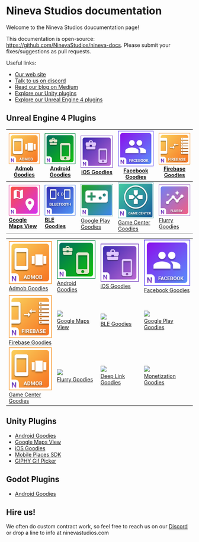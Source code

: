 # Nineva Studios documentation

Welcome to the Nineva Studios doucumentation page!

This documentation is open-source: https://github.com/NinevaStudios/nineva-docs. Please submit your fixes/suggestions as pull requests.

Useful links:

* [Our web site](https://ninevastudios.com)
* [Talk to us on discord](https://bit.ly/nineva_support_discord)
* [Read our blog on Medium](https://medium.com/nineva)
* [Explore our Unity plugins](https://assetstore.unity.com/publishers/5296)
* [Explore our Unreal Engine 4 plugins](https://www.unrealengine.com/marketplace/profile/Nineva+Studios)

## Unreal Engine 4 Plugins

| [<img src="icons/admob-ue.png">](ue-plugins/admob-unreal) <br> [Admob Goodies](ue-plugins/admob-unreal)                   | [<img src="icons/ag-ue.png">](ue-plugins/android-goodies-unreal) <br> [Android Goodies](ue-plugins/android-goodies-unreal) | [<img src="icons/ig-ue.png">](ue-plugins/ios-goodies) <br> [iOS Goodies](ue-plugins/ios-goodies)                                    | [<img src="icons/facebook-ue.png">](ue-plugins/facebook-goodies) <br> [Facebook Goodies](ue-plugins/facebook-goodies) | [<img src="icons/firebase-ue.png">](ue-plugins/firebase-unreal) <br> **[Firebase Goodies](ue-plugins/firebase-unreal)** |
| ------------------------------------------------------------------------------------------------------------------------- | -------------------------------------------------------------------------------------------------------------------------- | ----------------------------------------------------------------------------------------------------------------------------------- | --------------------------------------------------------------------------------------------------------------------- | ----------------------------------------------------------------------------------------------------------------------- |
| [<img src="icons/maps-ue.png">](ue-plugins/google-maps-unreal) <br> **[Google Maps View](ue-plugins/google-maps-unreal)** | [<img src="icons/ble-ue.png">](ue-plugins/ble-goodies) <br> **[BLE Goodies](ue-plugins/ble-goodies)**                      | [<img src="icons/play-games-ue.png">](ue-plugins/google-play-unreal) <br> [Google Play Goodies](ue-plugins/google-play-unreal) <br> | [<img src="icons/game-center-ios.png">]() <br>[Game Center Goodies](ue-plugins/game-center-unreal)<br>                | [<img src="icons/flurry-ue.png">]() <br>[Flurry Goodies](ue-plugins/flurry-unreal)<br>                                  |

<table>
  <tr>
    <td><a href="ue-plugins/admob-unreal"><img src="icons/admob-ue.png"><br>Admob Goodies</a></td>
    <td><a href="ue-plugins/android-goodies-unreal"><img src="icons/ag-ue.png"><br>Android Goodies</a></td>
    <td><a href="ue-plugins/ios-goodies"><img src="icons/ig-ue.png"><br>iOS Goodies</a></td>
    <td><a href="ue-plugins/facebook-goodies"><img src="icons/facebook-ue.png"><br>Facebook Goodies</a></td>
  </tr>
    <tr>
    <td><a href="ue-plugins/firebase-unreal"><img src="icons/firebase-ue.png"><br>Firebase Goodies</a></td>
    <td><a href="ue-plugins/google-maps-unreal"><img src="icons/map-ue.png"><br>Google Maps View</a></td>
    <td><a href="ue-plugins/"><img src="icons/.png"><br>BLE Goodies</a></td>
    <td><a href="ue-plugins/"><img src="icons/.png"><br>Google Play Goodies</a></td>
  </tr>
    <tr>
    <td><a href="ue-plugins/admob-unreal"><img src="icons/admob-ue.png"><br>Game Center Goodies</a></td>
    <td><a href="ue-plugins/"><img src="icons/.png"><br>Flurry Goodies</a></td>
    <td><a href="ue-plugins/"><img src="icons/.png"><br>Deep Link Goodies</a></td>
    <td><a href="ue-plugins/"><img src="icons/.png"><br>Monetization Goodies</a></td>
  </tr>
</table>

## Unity Plugins

* [Android Goodies](unity-plugins/android-goodies)
* [Google Maps View](unity-plugins/google-maps)
* [iOS Goodies](unity-plugins/ios-goodies)
* [Mobile Places SDK](unity-plugins/places-sdk)
* [GIPHY Gif Picker](unity-plugins/giphy)

## Godot Plugins

* [Android Goodies](godot-plugins/android-goodies-godot)

## Hire us!

We often do custom contract work, so feel free to reach us on our [Discord](https://bit.ly/nineva_support_discord) or drop a line to info at ninevastudios.com
